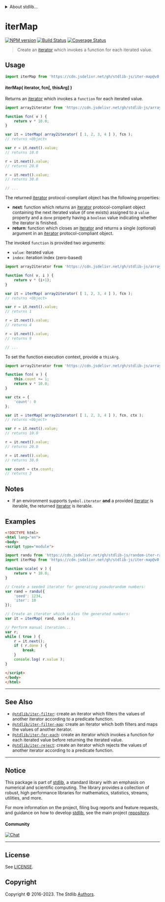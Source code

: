 <!--

@license Apache-2.0

Copyright (c) 2018 The Stdlib Authors.

Licensed under the Apache License, Version 2.0 (the "License");
you may not use this file except in compliance with the License.
You may obtain a copy of the License at

   http://www.apache.org/licenses/LICENSE-2.0

Unless required by applicable law or agreed to in writing, software
distributed under the License is distributed on an "AS IS" BASIS,
WITHOUT WARRANTIES OR CONDITIONS OF ANY KIND, either express or implied.
See the License for the specific language governing permissions and
limitations under the License.

-->


<details>
  <summary>
    About stdlib...
  </summary>
  <p>We believe in a future in which the web is a preferred environment for numerical computation. To help realize this future, we've built stdlib. stdlib is a standard library, with an emphasis on numerical and scientific computation, written in JavaScript (and C) for execution in browsers and in Node.js.</p>
  <p>The library is fully decomposable, being architected in such a way that you can swap out and mix and match APIs and functionality to cater to your exact preferences and use cases.</p>
  <p>When you use stdlib, you can be absolutely certain that you are using the most thorough, rigorous, well-written, studied, documented, tested, measured, and high-quality code out there.</p>
  <p>To join us in bringing numerical computing to the web, get started by checking us out on <a href="https://github.com/stdlib-js/stdlib">GitHub</a>, and please consider <a href="https://opencollective.com/stdlib">financially supporting stdlib</a>. We greatly appreciate your continued support!</p>
</details>

# iterMap

[![NPM version][npm-image]][npm-url] [![Build Status][test-image]][test-url] [![Coverage Status][coverage-image]][coverage-url] <!-- [![dependencies][dependencies-image]][dependencies-url] -->

> Create an [iterator][mdn-iterator-protocol] which invokes a function for each iterated value.

<!-- Section to include introductory text. Make sure to keep an empty line after the intro `section` element and another before the `/section` close. -->

<section class="intro">

</section>

<!-- /.intro -->

<!-- Package usage documentation. -->



<section class="usage">

## Usage

```javascript
import iterMap from 'https://cdn.jsdelivr.net/gh/stdlib-js/iter-map@v0.1.1-esm/index.mjs';
```

#### iterMap( iterator, fcn\[, thisArg] )

Returns an [iterator][mdn-iterator-protocol] which invokes a `function` for each iterated value.

```javascript
import array2iterator from 'https://cdn.jsdelivr.net/gh/stdlib-js/array-to-iterator@esm/index.mjs';

function fcn( v ) {
    return v * 10.0;
}

var it = iterMap( array2iterator( [ 1, 2, 3, 4 ] ), fcn );
// returns <Object>

var r = it.next().value;
// returns 10.0

r = it.next().value;
// returns 20.0

r = it.next().value;
// returns 30.0

// ...
```

The returned [iterator][mdn-iterator-protocol] protocol-compliant object has the following properties:

-   **next**: function which returns an [iterator][mdn-iterator-protocol] protocol-compliant object containing the next iterated value (if one exists) assigned to a `value` property and a `done` property having a `boolean` value indicating whether the iterator is finished.
-   **return**: function which closes an [iterator][mdn-iterator-protocol] and returns a single (optional) argument in an [iterator][mdn-iterator-protocol] protocol-compliant object.

The invoked `function` is provided two arguments:

-   `value`: iterated value
-   `index`: iteration index (zero-based)

```javascript
import array2iterator from 'https://cdn.jsdelivr.net/gh/stdlib-js/array-to-iterator@esm/index.mjs';

function fcn( v, i ) {
    return v * (i+1);
}

var it = iterMap( array2iterator( [ 1, 2, 3, 4 ] ), fcn );
// returns <Object>

var r = it.next().value;
// returns 1

r = it.next().value;
// returns 4

r = it.next().value;
// returns 9

// ...
```

To set the function execution context, provide a `thisArg`.

<!-- eslint-disable no-invalid-this -->

```javascript
import array2iterator from 'https://cdn.jsdelivr.net/gh/stdlib-js/array-to-iterator@esm/index.mjs';

function fcn( v ) {
    this.count += 1;
    return v * 10.0;
}

var ctx = {
    'count': 0
};

var it = iterMap( array2iterator( [ 1, 2, 3, 4 ] ), fcn, ctx );
// returns <Object>

var r = it.next().value;
// returns 10.0

r = it.next().value;
// returns 20.0

r = it.next().value;
// returns 30.0

var count = ctx.count;
// returns 3
```

</section>

<!-- /.usage -->

<!-- Package usage notes. Make sure to keep an empty line after the `section` element and another before the `/section` close. -->

<section class="notes">

## Notes

-   If an environment supports `Symbol.iterator` **and** a provided [iterator][mdn-iterator-protocol] is iterable, the returned [iterator][mdn-iterator-protocol] is iterable.

</section>

<!-- /.notes -->

<!-- Package usage examples. -->

<section class="examples">

## Examples

<!-- eslint no-undef: "error" -->

```html
<!DOCTYPE html>
<html lang="en">
<body>
<script type="module">

import randu from 'https://cdn.jsdelivr.net/gh/stdlib-js/random-iter-randu@esm/index.mjs';
import iterMap from 'https://cdn.jsdelivr.net/gh/stdlib-js/iter-map@v0.1.1-esm/index.mjs';

function scale( v ) {
    return v * 10.0;
}

// Create a seeded iterator for generating pseudorandom numbers:
var rand = randu({
    'seed': 1234,
    'iter': 10
});

// Create an iterator which scales the generated numbers:
var it = iterMap( rand, scale );

// Perform manual iteration...
var r;
while ( true ) {
    r = it.next();
    if ( r.done ) {
        break;
    }
    console.log( r.value );
}

</script>
</body>
</html>
```

</section>

<!-- /.examples -->

<!-- Section to include cited references. If references are included, add a horizontal rule *before* the section. Make sure to keep an empty line after the `section` element and another before the `/section` close. -->

<section class="references">

</section>

<!-- /.references -->

<!-- Section for related `stdlib` packages. Do not manually edit this section, as it is automatically populated. -->

<section class="related">

* * *

## See Also

-   <span class="package-name">[`@stdlib/iter-filter`][@stdlib/iter/filter]</span><span class="delimiter">: </span><span class="description">create an iterator which filters the values of another iterator according to a predicate function.</span>
-   <span class="package-name">[`@stdlib/iter-filter-map`][@stdlib/iter/filter-map]</span><span class="delimiter">: </span><span class="description">create an iterator which both filters and maps the values of another iterator.</span>
-   <span class="package-name">[`@stdlib/iter-for-each`][@stdlib/iter/for-each]</span><span class="delimiter">: </span><span class="description">create an iterator which invokes a function for each iterated value before returning the iterated value.</span>
-   <span class="package-name">[`@stdlib/iter-reject`][@stdlib/iter/reject]</span><span class="delimiter">: </span><span class="description">create an iterator which rejects the values of another iterator according to a predicate function.</span>

</section>

<!-- /.related -->

<!-- Section for all links. Make sure to keep an empty line after the `section` element and another before the `/section` close. -->


<section class="main-repo" >

* * *

## Notice

This package is part of [stdlib][stdlib], a standard library with an emphasis on numerical and scientific computing. The library provides a collection of robust, high performance libraries for mathematics, statistics, streams, utilities, and more.

For more information on the project, filing bug reports and feature requests, and guidance on how to develop [stdlib][stdlib], see the main project [repository][stdlib].

#### Community

[![Chat][chat-image]][chat-url]

---

## License

See [LICENSE][stdlib-license].


## Copyright

Copyright &copy; 2016-2023. The Stdlib [Authors][stdlib-authors].

</section>

<!-- /.stdlib -->

<!-- Section for all links. Make sure to keep an empty line after the `section` element and another before the `/section` close. -->

<section class="links">

[npm-image]: http://img.shields.io/npm/v/@stdlib/iter-map.svg
[npm-url]: https://npmjs.org/package/@stdlib/iter-map

[test-image]: https://github.com/stdlib-js/iter-map/actions/workflows/test.yml/badge.svg?branch=v0.1.1
[test-url]: https://github.com/stdlib-js/iter-map/actions/workflows/test.yml?query=branch:v0.1.1

[coverage-image]: https://img.shields.io/codecov/c/github/stdlib-js/iter-map/main.svg
[coverage-url]: https://codecov.io/github/stdlib-js/iter-map?branch=main

<!--

[dependencies-image]: https://img.shields.io/david/stdlib-js/iter-map.svg
[dependencies-url]: https://david-dm.org/stdlib-js/iter-map/main

-->

[chat-image]: https://img.shields.io/gitter/room/stdlib-js/stdlib.svg
[chat-url]: https://app.gitter.im/#/room/#stdlib-js_stdlib:gitter.im

[stdlib]: https://github.com/stdlib-js/stdlib

[stdlib-authors]: https://github.com/stdlib-js/stdlib/graphs/contributors

[umd]: https://github.com/umdjs/umd
[es-module]: https://developer.mozilla.org/en-US/docs/Web/JavaScript/Guide/Modules

[deno-url]: https://github.com/stdlib-js/iter-map/tree/deno
[umd-url]: https://github.com/stdlib-js/iter-map/tree/umd
[esm-url]: https://github.com/stdlib-js/iter-map/tree/esm
[branches-url]: https://github.com/stdlib-js/iter-map/blob/main/branches.md

[stdlib-license]: https://raw.githubusercontent.com/stdlib-js/iter-map/main/LICENSE

[mdn-iterator-protocol]: https://developer.mozilla.org/en-US/docs/Web/JavaScript/Reference/Iteration_protocols#The_iterator_protocol

<!-- <related-links> -->

[@stdlib/iter/filter]: https://github.com/stdlib-js/iter-filter/tree/esm

[@stdlib/iter/filter-map]: https://github.com/stdlib-js/iter-filter-map/tree/esm

[@stdlib/iter/for-each]: https://github.com/stdlib-js/iter-for-each/tree/esm

[@stdlib/iter/reject]: https://github.com/stdlib-js/iter-reject/tree/esm

<!-- </related-links> -->

</section>

<!-- /.links -->
